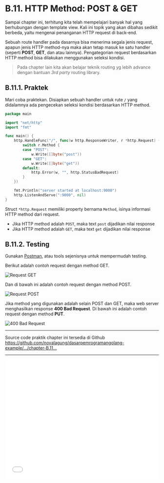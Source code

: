 # B.11. HTTP Method: POST & GET

Sampai chapter ini, terhitung kita telah mempelajari banyak hal yang berhubungan dengan template view. Kali ini topik yang akan dibahas sedikit berbeda, yaitu mengenai penanganan HTTP request di back-end.

Sebuah route handler pada dasarnya bisa menerima segala jenis request, apapun jenis HTTP method-nya maka akan tetap masuk ke satu handler (seperti **POST**, **GET**, dan atau lainnya). Pengategorian request berdasarkan HTTP method bisa dilakukan menggunakan seleksi kondisi.

> Pada chapter lain kita akan belajar teknik routing yg lebih advance dengan bantuan *3rd party* routing library.

## B.11.1. Praktek

Mari coba praktekan. Disiapkan sebuah handler untuk rute `/` yang didalamnya ada pengecekan seleksi kondisi berdasarkan HTTP method.

```go
package main

import "net/http"
import "fmt"

func main() {
    http.HandleFunc("/", func(w http.ResponseWriter, r *http.Request) {
        switch r.Method {
        case "POST":
            w.Write([]byte("post"))
        case "GET":
            w.Write([]byte("get"))
        default:
            http.Error(w, "", http.StatusBadRequest)
        }
    })

    fmt.Println("server started at localhost:9000")
    http.ListenAndServe(":9000", nil)
}
```

Struct `*http.Request` memiliki property bernama `Method`, isinya informasi HTTP method dari request.

- Jika HTTP method adalah `POST`, maka text `post` dijadikan nilai response
- Jika HTTP method adalah `GET`, maka text `get` dijadikan nilai response

## B.11.2. Testing

Gunakan [Postman](https://chrome.google.com/webstore/detail/postman/fhbjgbiflinjbdggehcddcbncdddomop?hl=en), atau tools sejenisnya untuk mempermudah testing.

Berikut adalah contoh request dengan method GET.

![Request GET](images/B_http_method_basic_1_get.png)

Dan di bawah ini adalah contoh request dengan method POST.

![Request POST](images/B_http_method_basic_2_post.png)

Jika method yang digunakan adalah selain POST dan GET, maka web server menghasilkan response **400 Bad Request**. Di bawah ini adalah contoh request dengan method **PUT**.

![400 Bad Request](images/B_http_method_basic_3_bad_request.png)

---

<div class="source-code-link">
    <div class="source-code-link-message">Source code praktik chapter ini tersedia di Github</div>
    <a href="https://github.com/novalagung/dasarpemrogramangolang-example/tree/master/chapter-B.11-http-method">https://github.com/novalagung/dasarpemrogramangolang-example/.../chapter-B.11...</a>
</div>

---

<iframe src="partial/ebooks.html" width="100%" height="390px" frameborder="0" scrolling="no"></iframe>
